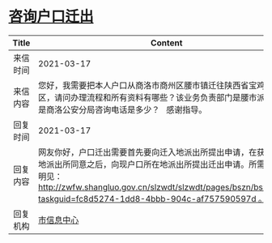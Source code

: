 # <a href="http://www.shangluo.gov.cn/zmhd/ldxxxx.jsp?urltype=leadermail.LeaderMailContentUrl&wbtreeid=1112&leadermailid=7030">咨询户口迁出</a>
| Title |                                                                                     Content                                                                                     |
|:-----:|---------------------------------------------------------------------------------------------------------------------------------------------------------------------------------|
| 来信时间  | 2021-03-17                                                                                                                                                                      |
| 来信内容  | 您好，我需要把本人户口从商洛市商州区腰市镇迁往陕西省宝鸡市金台区，请问办理流程和所有资料有哪些？该业务负责部门是腰市派出所还是商洛公安分局咨询电话是多少？   感谢指导。                                                                                           |
| 回复时间  | 2021-03-17                                                                                                                                                                      |
| 回复内容  | 网友你好，户口迁出需要首先要向迁入地派出所提出申请，在获得迁入地派出所同意之后，向现户口所在地派出所提出迁出申请。所需相关证明见：http://zwfw.shangluo.gov.cn/slzwdt/slzwdt/pages/bszn/bszn.html?taskguid=fc8d5274-1dd8-4bbb-904c-af757590597d 。 |
| 回复机构  | <a href="../../categories/agencies/市信息中心.md">市信息中心</a>                                                                                                                            |